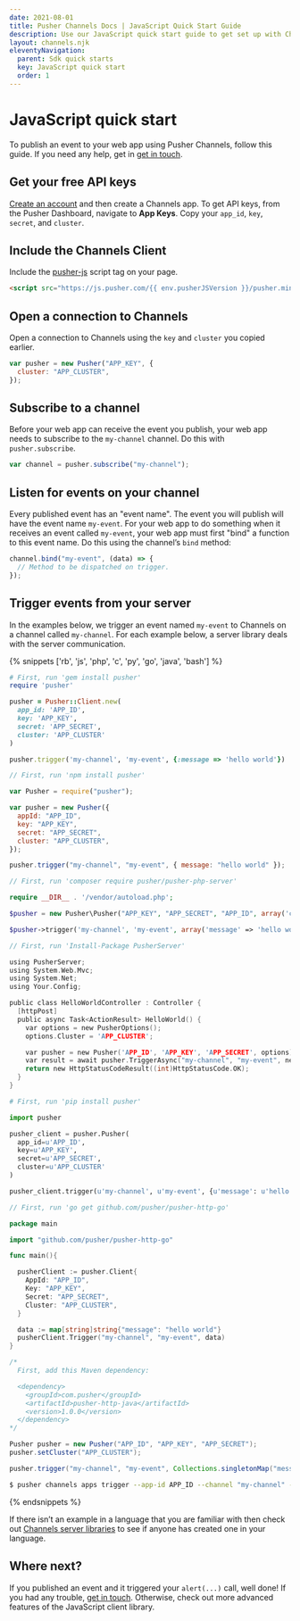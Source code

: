 ```yaml
---
date: 2021-08-01
title: Pusher Channels Docs | JavaScript Quick Start Guide
description: Use our JavaScript quick start guide to get set up with Channels and publish the first event to your web app.
layout: channels.njk
eleventyNavigation:
  parent: Sdk quick starts
  key: JavaScript quick start
  order: 1
---
```


# JavaScript quick start

To publish an event to your web app using Pusher Channels, follow this guide. 
If you need any help, get in [get in touch](https://support.pusher.com/hc/en-us/requests/new).

## Get your free API keys

[Create an account](https://dashboard.pusher.com/accounts/sign_up) and then create a Channels app. To get API keys, from the Pusher Dashboard, navigate to **App Keys**. Copy your `app_id`, `key`, `secret`, and `cluster`.

## Include the Channels Client

Include the [pusher-js](https://github.com/pusher/pusher-js) script tag on your page.

```html
<script src="https://js.pusher.com/{{ env.pusherJSVersion }}/pusher.min.js"></script>
```

## Open a connection to Channels

Open a connection to Channels using the `key` and `cluster` you copied earlier.

```js
var pusher = new Pusher("APP_KEY", {
  cluster: "APP_CLUSTER",
});
```

## Subscribe to a channel

Before your web app can receive the event you publish, your web app needs to subscribe to the `my-channel` channel. Do this with `pusher.subscribe`.

```js
var channel = pusher.subscribe("my-channel");
```

## Listen for events on your channel

Every published event has an "event name". The event you will publish will have the event name `my-event`. For your web app to do something when it receives an event called `my-event`, your web app must first "bind" a function to this event name. Do this using the channel’s `bind` method:

```js
channel.bind("my-event", (data) => {
  // Method to be dispatched on trigger.
});
```

## Trigger events from your server

In the examples below, we trigger an event named `my-event` to Channels on a channel called `my-channel`. For each example below, a server library deals with the server communication.

{% snippets ['rb', 'js', 'php', 'c', 'py', 'go', 'java', 'bash'] %}

```rb
# First, run 'gem install pusher'
require 'pusher'

pusher = Pusher::Client.new(
  app_id: 'APP_ID',
  key: 'APP_KEY',
  secret: 'APP_SECRET',
  cluster: 'APP_CLUSTER'
)

pusher.trigger('my-channel', 'my-event', {:message => 'hello world'})
```

```js
// First, run 'npm install pusher'

var Pusher = require("pusher");

var pusher = new Pusher({
  appId: "APP_ID",
  key: "APP_KEY",
  secret: "APP_SECRET",
  cluster: "APP_CLUSTER",
});

pusher.trigger("my-channel", "my-event", { message: "hello world" });
```

```php
// First, run 'composer require pusher/pusher-php-server'

require __DIR__ . '/vendor/autoload.php';

$pusher = new Pusher\Pusher("APP_KEY", "APP_SECRET", "APP_ID", array('cluster' => 'APP_CLUSTER'));

$pusher->trigger('my-channel', 'my-event', array('message' => 'hello world'));

```

```c
// First, run 'Install-Package PusherServer'

using PusherServer;
using System.Web.Mvc;
using System.Net;
using Your.Config;

public class HelloWorldController : Controller {
  [httpPost]
  public async Task<ActionResult> HelloWorld() {
    var options = new PusherOptions();
    options.Cluster = 'APP_CLUSTER';

    var pusher = new Pusher('APP_ID', 'APP_KEY', 'APP_SECRET', options);
    var result = await pusher.TriggerAsync("my-channel", "my-event", new { message = "hello world" });
    return new HttpStatusCodeResult((int)HttpStatusCode.OK);
  }
}
```

```py
# First, run 'pip install pusher'

import pusher

pusher_client = pusher.Pusher(
  app_id=u'APP_ID',
  key=u'APP_KEY',
  secret=u'APP_SECRET',
  cluster=u'APP_CLUSTER'
)

pusher_client.trigger(u'my-channel', u'my-event', {u'message': u'hello world'})
```

```go
// First, run 'go get github.com/pusher/pusher-http-go'

package main

import "github.com/pusher/pusher-http-go"

func main(){

  pusherClient := pusher.Client{
    AppId: "APP_ID",
    Key: "APP_KEY",
    Secret: "APP_SECRET",
    Cluster: "APP_CLUSTER",
  }

  data := map[string]string{"message": "hello world"}
  pusherClient.Trigger("my-channel", "my-event", data)
}
```

```java
/*
  First, add this Maven dependency:

  <dependency>
    <groupId>com.pusher</groupId>
    <artifactId>pusher-http-java</artifactId>
    <version>1.0.0</version>
  </dependency>
*/

Pusher pusher = new Pusher("APP_ID", "APP_KEY", "APP_SECRET");
pusher.setCluster("APP_CLUSTER");

pusher.trigger("my-channel", "my-event", Collections.singletonMap("message", "Hello World"));
```

```bash
$ pusher channels apps trigger --app-id APP_ID --channel "my-channel" --event "my-event" --message "hello world"
```

{% endsnippets %}

If there isn’t an example in a language that you are familiar with then check out [Channels server libraries](https://pusher.com/docs/channels/channels_libraries/libraries/) to see if anyone has created one in your language.

## Where next?

If you published an event and it triggered your `alert(...)` call, well done! If you had any trouble, [get in touch](https://support.pusher.com/hc/en-us/requests/new). Otherwise, check out more advanced features of the JavaScript client library.
